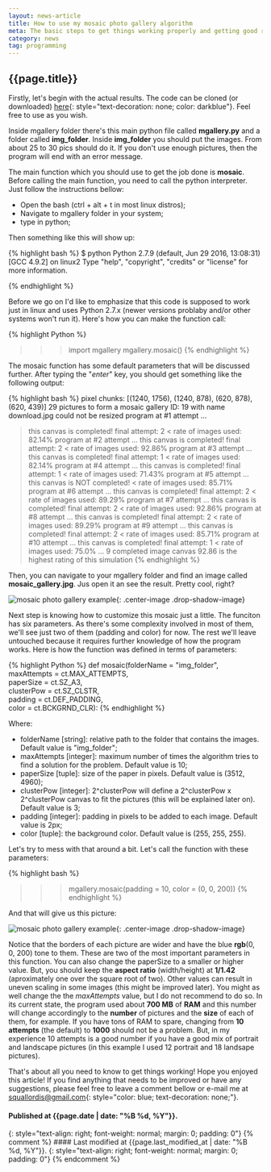 ```yaml
---
layout: news-article
title: How to use my mosaic photo gallery algorithm
meta: The basic steps to get things working properly and getting good results.
category: news
tag: programming
---
```


{{page.title}}
---

Firstly, let's begin with the actual results. The code can be cloned (or downloaded) [here](https://github.com/squallord/mgallery){: style="text-decoration: none; color: darkblue"}. Feel free to use as you wish.

Inside mgallery folder there's this main python file called **mgallery.py** and a folder called **img_folder**. Inside **img_folder** you should put the images. From about 25 to 30 pics should do it. If you don't use enough pictures, then the program will end with an error message.

The main function which you should use to get the job done is **mosaic**. Before calling the main function, you need to call the python interpreter. Just follow the instructions bellow:

- Open the bash (ctrl + alt + t in most linux distros);
- Navigate to mgallery folder in your system;
- type in python;

Then something like this will show up:

{% highlight bash %}
$ python
Python 2.7.9 (default, Jun 29 2016, 13:08:31) 
[GCC 4.9.2] on linux2
Type "help", "copyright", "credits" or "license" for more information.
>>> 
{% endhighlight %}

Before we go on I'd like to emphasize that this code is supposed to work just in linux and uses Python 2.7.x (newer versions problaby and/or other systems won't run it). Here's how you can make the function call:

{% highlight Python %}
>>> import mgallery
>>> mgallery.mosaic()
{% endhighlight %}

The mosaic function has some default parameters that will be discussed further. After typing the "*enter*" key, you should get something like the following output:

{% highlight bash %}
pixel chunks: [(1240, 1756), (1240, 878), (620, 878), (620, 439)]
29 pictures to form a mosaic gallery
ID: 19 with name download.jpg could not be resized
program at #1 attempt ...
> this canvas is completed! final attempt: 2 <
rate of images used: 82.14%
program at #2 attempt ...
> this canvas is completed! final attempt: 2 <
rate of images used: 92.86%
program at #3 attempt ...
> this canvas is completed! final attempt: 1 <
rate of images used: 82.14%
program at #4 attempt ...
> this canvas is completed! final attempt: 1 <
rate of images used: 71.43%
program at #5 attempt ...
> this canvas is NOT completed! <
rate of images used: 85.71%
program at #6 attempt ...
> this canvas is completed! final attempt: 2 <
rate of images used: 89.29%
program at #7 attempt ...
> this canvas is completed! final attempt: 2 <
rate of images used: 92.86%
program at #8 attempt ...
> this canvas is completed! final attempt: 2 <
rate of images used: 89.29%
program at #9 attempt ...
> this canvas is completed! final attempt: 2 <
rate of images used: 85.71%
program at #10 attempt ...
> this canvas is completed! final attempt: 1 <
rate of images used: 75.0%
... 9 completed image canvas
92.86 is the highest rating of this simulation
{% endhighlight %}

Then, you can navigate to your mgallery folder and find an image called **mosaic_gallery.jpg**. Jus open it an see the result. Pretty cool, right?

![mosaic photo gallery example]({{site.baseurl}}/assets/mgallery/mosaic_gallery_A3_4px_white.jpg){: .center-image .drop-shadow-image}

Next step is knowing how to customize this mosaic just a little. The funciton has six parameters. As there's some complexity involved in most of them, we'll see just two of them (padding and color) for now. The rest we'll leave untouched because it requires further knowledge of how the program works. Here is how the function was defined in terms of parameters:

{% highlight Python %}
def mosaic(folderName = "img_folder", \
	   maxAttempts = ct.MAX_ATTEMPTS, \
	   paperSize = ct.SZ_A3, \
	   clusterPow = ct.SZ_CLSTR, \
	   padding = ct.DEF_PADDING, \
	   color = ct.BCKGRND_CLR):
{% endhighlight %}

Where:
 
- folderName [string]: relative path to the folder that contains the images. Default value is "img_folder";
- maxAttempts [integer]: maximum number of times the algorithm tries to find a solution for the problem. Default value is 10;
- paperSize [tuple]: size of the paper in pixels. Default value is (3512, 4960);
- clusterPow [integer]: 2^clusterPow will define a 2^clusterPow x 2^clusterPow canvas to fit the pictures (this will be explained later on). Default value is 3;
- padding [integer]: padding in pixels to be added to each image. Default value is 2px;
- color [tuple]: the background color. Default value is (255, 255, 255).

Let's try to mess with that around a bit. Let's call the function with these parameters:

{% highlight bash %}
>>> mgallery.mosaic(padding = 10, color = (0, 0, 200))
{% endhighlight %}

And that will give us this picture:

![mosaic photo gallery example]({{site.baseurl}}/assets/mgallery/mosaic_gallery_A3_10px_blue.jpg){: .center-image .drop-shadow-image}

Notice that the borders of each picture are wider and have the blue **rgb**(0, 0, 200) tone to them. These are two of the most important parameters in this function. You can also change the paperSize to a smaller or higher value. But, you should keep the **aspect ratio** (width/height) at **1/1.42** (aproximately one over the square root of two). Other values can result in uneven scaling in some images (this might be improved later). You might as well change the the *maxAttempts* value, but I do not recommend to do so. In its current state, the program used about **700 MB** of **RAM** and this number will change accordingly to the **number** of pictures and the **size** of each of them, for example. If you have tons of RAM to spare, changing from **10 attempts** (the default) to **1000** should not be a problem. But, in my experience 10 attempts is a good number if you have a good mix of portrait and landscape pictures (in this example I used 12 portrait and 18 landsape pictures).

That's about all you need to know to get things working! Hope you enjoyed this article! If you find anything that needs to be improved or have any suggestions, please feel free to leave a comment bellow or e-mail me at <squallordis@gmail.com>{: style="color: blue; text-decoration: none;"}.

#### Published at {{page.date | date: "%B %d, %Y"}}.
{: style="text-align: right; font-weight: normal; margin: 0; padding: 0"}
{% comment %} #### Last modified at {{page.last_modified_at | date: "%B %d, %Y"}}.
{: style="text-align: right; font-weight: normal; margin: 0; padding: 0"} {% endcomment %}